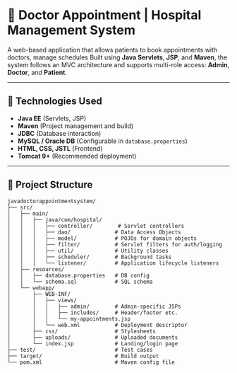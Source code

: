 # 🏥 Doctor Appointment | Hospital Management System

A web-based application that allows patients to book appointments with doctors, manage schedules Built using **Java Servlets**, **JSP**, and **Maven**, the system follows an MVC architecture and supports multi-role access: **Admin**, **Doctor**, and **Patient**.

---

## 🧰 Technologies Used

- **Java EE** (Servlets, JSP)
- **Maven** (Project management and build)
- **JDBC** (Database interaction)
- **MySQL / Oracle DB** (Configurable in `database.properties`)
- **HTML, CSS, JSTL** (Frontend)
- **Tomcat 9+** (Recommended deployment)

---

## 📁 Project Structure

```plaintext
javadoctorappointmentsystem/
├── src/
│   ├── main/
│   │   ├── java/com/hospital/
│   │   │   ├── controller/        # Servlet controllers
│   │   │   ├── dao/              # Data Access Objects
│   │   │   ├── model/            # POJOs for domain objects
│   │   │   ├── filter/           # Servlet filters for auth/logging
│   │   │   ├── util/             # Utility classes
│   │   │   ├── scheduler/        # Background tasks
│   │   │   └── listener/         # Application lifecycle listeners
│   ├── resources/
│   │   ├── database.properties   # DB config
│   │   └── schema.sql            # SQL schema
│   └── webapp/
│       ├── WEB-INF/
│       │   ├── views/
│       │   │   ├── admin/        # Admin-specific JSPs
│       │   │   ├── includes/     # Header/footer etc.
│       │   │   └── my-appointments.jsp
│       │   └── web.xml           # Deployment descriptor
│       ├── css/                  # Stylesheets
│       ├── uploads/              # Uploaded documents
│       └── index.jsp             # Landing/login page
├── test/                         # Test cases
├── target/                       # Build output
└── pom.xml                       # Maven config file
